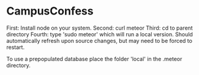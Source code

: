 CampusConfess
=============
First: Install node on your system. Second: curl meteor Third: cd to parent directory Fourth: type 'sudo meteor' which will run a local version. Should automatically refresh upon source changes, but may need to be forced to restart.

To use a prepopulated database place the folder 'local' in the .meteor directory.
